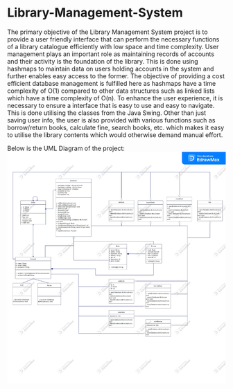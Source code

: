 # Library-Management-System

The primary objective of the Library Management System project is to provide a user friendly interface that can perform the necessary functions of a library catalogue efficiently with low space and time complexity. 
User management plays an important role as maintaining  records of accounts and their activity is the foundation of the library. This is done using hashmaps to maintain data on users holding accounts in the system and further enables easy access to the former. The objective of providing a cost efficient database management is fulfilled here as hashmaps have a time complexity of O(1) compared to other data structures such as linked lists which have a time complexity of O(n). 
To enhance the user experience, it is necessary to ensure a interface that is easy to use and easy to navigate. This is done utilising the classes from the Java Swing. Other than just saving user info, the user is also provided with various functions such as borrow/return books, calculate fine, search books, etc. which makes it easy to utilise the library contents which would otherwise demand manual effort.

Below is the UML Diagram of the project:
![UML diagram of my project](./images/UML%20Diagramfinall.jpg)


